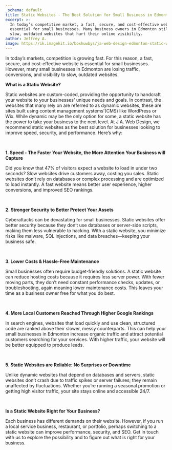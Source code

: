 ```yaml
---
_schema: default
title: Static Websites - The Best Solution for Small Business in Edmonton
excerpt: >-
  In today’s competitive market, a fast, secure, and cost-effective website is
  essential for small businesses. Many business owners in Edmonton still rely on
  slow, outdated websites that hurt their online visibility. 
author: Jeffrey A.
image: https://ik.imagekit.io/boxhuwbys/ja-web-design-edmonton-static-websites.webp
---
```

In today’s markets, competition is growing fast. For this reason, a fast, secure, and cost-effective website is essential for small businesses. However, many small businesses in Edmonton are losing traffic, conversions, and visibility to slow, outdated websites.

**What is a Static Website?**

Static websites are custom-coded, providing the opportunity to handcraft your website to your businesses' unique needs and goals. In contrast, the websites that many rely on are referred to as dynamic websites, these are sites built using content management systems'(CMS) like WordPress or Wix. While dynamic may be the only option for some, a static website has the power to take your business to the next level. At J.A. Web Design, we recommend static websites as the best solution for businesses looking to improve speed, security, and performance. Here’s why:

&nbsp;

**1\. Speed - The Faster Your Website, the More Attention Your Business will Capture**

Did you know that 47% of visitors expect a website to load in under two seconds? Slow websites drive customers away, costing you sales. Static websites don’t rely on databases or complex processing and are optimized to load instantly. A fast website means better user experience, higher conversions, and improved SEO rankings.

&nbsp;

**2\. Stronger Security to Better Protect Your Assets**

Cyberattacks can be devastating for small businesses. Static websites offer better security because they don’t use databases or server-side scripts, making them less vulnerable to hacking. With a static website, you minimize risks like malware, SQL injections, and data breaches—keeping your business safe.

&nbsp;

**3\. Lower Costs & Hassle-Free Maintenance**

Small businesses often require budget-friendly solutions. A static website can reduce hosting costs because it requires less server power. With fewer moving parts, they don’t need constant performance checks, updates, or troubleshooting, again meaning lower maintenance costs. This leaves your time as a business owner free for what you do best.

&nbsp;

**4\. More Local Customers Reached Through Higher Google Rankings**

In search engines, websites that load quickly and use clean, structured code are ranked above their slower, messy counterparts. This can help your small businesses in Edmonton increase organic traffic and attract potential customers searching for your services. With higher traffic, your website will be better equipped to produce leads.

&nbsp;

**5\. Static Websites are Reliable: No Surprises or Downtime**

Unlike dynamic websites that depend on databases and servers, static websites don’t crash due to traffic spikes or server failures; they remain unaffected by fluctuations. Whether you’re running a seasonal promotion or getting high visitor traffic, your site stays online and accessible 24/7.

&nbsp;

**Is a Static Website Right for Your Business?**

Each business has different demands on their website. However, if you run a local service business, restaurant, or portfolio, perhaps switching to a static website can improve performance, security, and SEO. Get in touch with us to explore the possibility and to figure out what is right for your business.